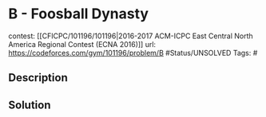 # B - Foosball Dynasty

contest: [[CFICPC/101196/101196|2016-2017 ACM-ICPC East Central North America Regional Contest (ECNA 2016)]]
url: https://codeforces.com/gym/101196/problem/B
#Status/UNSOLVED
Tags: #

## Description

## Solution

